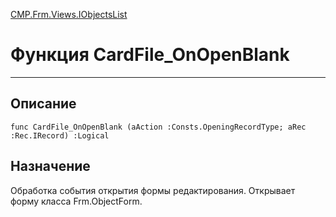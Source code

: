 ﻿---
Link: CMP.Frm.Views.IObjectsList.@CardFile_OnOpenBlank
---

<!---  Навигация
[Имя проекта](#) :
-->
[CMP.Frm.Views.IObjectsList](Default)

# Функция CardFile_OnOpenBlank
---

## Описание

    func CardFile_OnOpenBlank (aAction :Consts.OpeningRecordType; aRec :Rec.IRecord) :Logical

<!--
## Аргументы{#Args}

### Аргумент1

Описание аргумента 1
-->

## Назначение

Обработка события открытия формы редактирования. Открывает форму класса Frm.ObjectForm.

<!--
## Пример

    CardFile_OnOpenBlank...
-->

